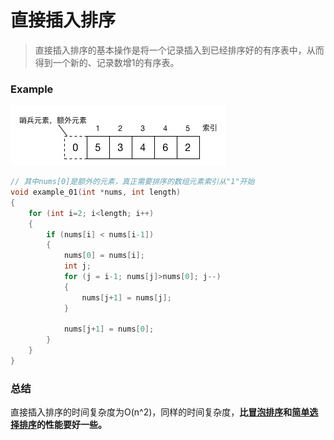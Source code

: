 # 直接插入排序

> 直接插入排序的基本操作是将一个记录插入到已经排序好的有序表中，从而得到一个新的、记录数增1的有序表。

### Example

![image description](./images/直接插入排序.jpg)

```Objective-C
// 其中nums[0]是额外的元素，真正需要排序的数组元素索引从"1"开始
void example_01(int *nums, int length)
{
    for (int i=2; i<length; i++)
    {
        if (nums[i] < nums[i-1])
        {
            nums[0] = nums[i];
            int j;
            for (j = i-1; nums[j]>nums[0]; j--)
            {
                nums[j+1] = nums[j];
            }
            
            nums[j+1] = nums[0];
        }
    }
}

```

### 总结

直接插入排序的时间复杂度为O(n^2)，同样的时间复杂度，**比[冒泡排序](./冒泡排序.md)和[简单选择排序](./简单选择排序.md)的性能要好一些。**
